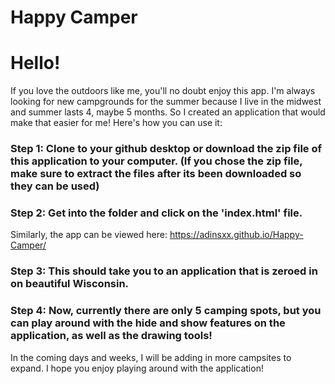 # Happy Camper

<h1>Hello!</h1>

If you love the outdoors like me, you'll no doubt enjoy this app.
I'm always looking for new campgrounds for the summer because I live in the midwest and summer lasts 4, maybe 5 months. 
So I created an application that would make that easier for me! Here's how you can use it:

<h3>Step 1: Clone to your github desktop or download the zip file of this application to your computer. 
(If you chose the zip file, make sure to extract the files after its been downloaded so they can be used)</h3>

<h3>Step 2: Get into the folder and click on the 'index.html' file.</h3>

Similarly, the app can be viewed here: https://adinsxx.github.io/Happy-Camper/

<h3>Step 3: This should take you to an application that is zeroed in on beautiful Wisconsin.</h3>

<h3>Step 4: Now, currently there are only 5 camping spots, but you can play around with the hide and show features on the application,
as well as the drawing tools!</h3>

In the coming days and weeks, I will be adding in more campsites to expand. I hope you enjoy playing around with the application!

